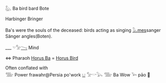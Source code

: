𓅽 Ba bird bard Bote  
  
Harbinger Bringer  
  
Ba's were the souls of the deceased: birds acting as singing [𓅓](𓅓)[mes](Musen)sanger Sänger angles(Boten).  
  
___ 𓎻𓅡[𓏱](𓏱) Mind  
  
⇔ Pharaoh [Horus Ba](https://en.wikipedia.org/wiki/Ba_(pharaoh)) = [Horus Bird](https://en.wikipedia.org/wiki/Horus_Bird_(Pharaoh))  
  
Often conflated with  
𓅢 Power frawahr@Persia po'work [𓂓](𓂓) 𓅡𓎡𓅂 𓅢 Ba Wow 𓅨 pāo 🏐  
